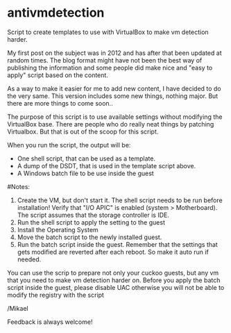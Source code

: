 # antivmdetection
Script to create templates to use with VirtualBox to make vm detection harder.

My first post on the subject was in 2012 and has after that been updated at random times. The blog format might have not been the best way of publishing the information and some people did make nice and "easy to apply" script based on the content.

As a way to make it easier for me to add new content, I have decided to do the very same.
This version includes some new things, nothing major. But there are more things to come soon..

The purpose of this script is to use available settings without modifying the VirtualBox base. There are people who do really neat things by patching Virtualbox. But that is out of the scoop for this script.

When you run the script, the output will be: 

* One shell script, that can be used as a template. 
* A dump of the DSDT, that is used in the template script above. 
* A Windows batch file to be use inside the guest

#Notes:

1) Create the VM, but don't start it. The shell script needs to be run before installation! Verify that "I/O APIC" is enabled (system > Motherboard). The script assumes that the storage controller is IDE.
2) Run the shell script to apply the setting to the guest 
3) Install the Operating System 
4) Move the batch script to the newly installed guest.
5) Run the batch script inside the guest. Remember that the settings that gets modified are reverted after each reboot. So make it auto run if needed. 


You can use the scrip to prepare not only your cuckoo guests, but any vm that you need to make vm detection harder on.
Before you apply the batch script inside the guest, please disable UAC otherwise you will not be able to modify the registry with the script






/Mikael

Feedback is always welcome!

